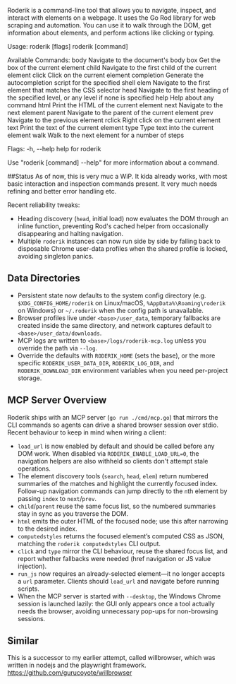 Roderik is a command-line tool that allows you to navigate, inspect, and interact with elements on a webpage. It uses the Go Rod library for web scraping and automation. You can use it to walk through the DOM, get information about elements, and perform actions like clicking or typing.

Usage:
  roderik [flags]
  roderik [command]

Available Commands:
  body        Navigate to the document's body
  box         Get the box of the current element
  child       Navigate to the first child of the current element
  click       Click on the current element
  completion  Generate the autocompletion script for the specified shell
  elem        Navigate to the first element that matches the CSS selector
  head        Navigate to the first heading of the specified level, or any level if none is specified
  help        Help about any command
  html        Print the HTML of the current element
  next        Navigate to the next element
  parent      Navigate to the parent of the current element
  prev        Navigate to the previous element
  rclick      Right click on the current element
  text        Print the text of the current element
  type        Type text into the current element
  walk        Walk to the next element for a number of steps

Flags:
  -h, --help   help for roderik

Use "roderik [command] --help" for more information about a command.

##Status
As of now, this is very muc a WiP.
It kida already works, with most basic interaction and inspection commands present.
It very much needs refining and better error handling etc.

Recent reliability tweaks:
- Heading discovery (`head`, initial load) now evaluates the DOM through an inline function, preventing Rod's cached helper from occasionally disappearing and halting navigation.
- Multiple `roderik` instances can now run side by side by falling back to disposable Chrome user-data profiles when the shared profile is locked, avoiding singleton panics.

## Data Directories
- Persistent state now defaults to the system config directory (e.g. `$XDG_CONFIG_HOME/roderik` on Linux/macOS, `%AppData%\Roaming\roderik` on Windows) or `~/.roderik` when the config path is unavailable.
- Browser profiles live under `<base>/user_data`, temporary fallbacks are created inside the same directory, and network captures default to `<base>/user_data/downloads`.
- MCP logs are written to `<base>/logs/roderik-mcp.log` unless you override the path via `--log`.
- Override the defaults with `RODERIK_HOME` (sets the base), or the more specific `RODERIK_USER_DATA_DIR`, `RODERIK_LOG_DIR`, and `RODERIK_DOWNLOAD_DIR` environment variables when you need per-project storage.

## MCP Server Overview

Roderik ships with an MCP server (`go run ./cmd/mcp.go`) that mirrors the CLI commands so agents can drive a shared browser session over stdio. Recent behaviour to keep in mind when wiring a client:

- `load_url` is now enabled by default and should be called before any DOM work. When disabled via `RODERIK_ENABLE_LOAD_URL=0`, the navigation helpers are also withheld so clients don't attempt stale operations.
- The element discovery tools (`search`, `head`, `elem`) return numbered summaries of the matches and highlight the currently focused index. Follow-up navigation commands can jump directly to the `n`th element by passing `index` to `next`/`prev`.
- `child`/`parent` reuse the same focus list, so the numbered summaries stay in sync as you traverse the DOM.
- `html` emits the outer HTML of the focused node; use this after narrowing to the desired index.
- `computedstyles` returns the focused element’s computed CSS as JSON, matching the `roderik computedstyles` CLI output.
- `click` and `type` mirror the CLI behaviour, reuse the shared focus list, and report whether fallbacks were needed (href navigation or JS value injection).
- `run_js` now requires an already-selected element—it no longer accepts a `url` parameter. Clients should `load_url` and navigate before running scripts.
- When the MCP server is started with `--desktop`, the Windows Chrome session is launched lazily: the GUI only appears once a tool actually needs the browser, avoiding unnecessary pop-ups for non-browsing sessions.

## Similar

This is a successor to my earlier attempt, called willbrowser, which was written in nodejs and the playwright framework. https://github.com/gurucoyote/willbrowser
